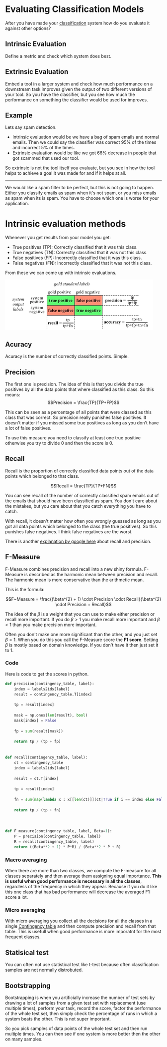 # Evaluating Classification Models
After you have made your [classification](../Classification.md) system how do you evaluate it against other options?

## Intrinsic Evaluation
Define a metric and check which system does best.

## Extrinsic Evaluation
Embed a tool in a larger system and check how much performance on a downstream task improves given the output of two different versions of your tool. So you have the classifier, but you see how much the performance on something the classifier would be used for improves.  


## Example
Lets say spam detection.

- Intrinsic evaluation would be we have a bag of spam emails and normal emails. Then we could say the classifier was correct 95% of the times and incorrect 5% of the times.
- Extrinsic evaluation would be like we got 66% decrease in people that got scammed that used our tool. 

So extrinsic is not the tool itself you evaluate, but you see in how the tool helps to achieve a goal it was made for and if it helps at all. 

---

We would like a spam filter to be perfect, but this is not going to happen. Either you classify emails as spam when it's not spam, or you miss emails as spam when its is spam. You have to choose which one is worse for your application. 

# Intrinsic evaluation methods

Whenever you get results from your model you get:

- True positives (TP): Correctly classified that it was this class.
- True negatives (TN): Correctly classified that it was not this class.
- False positives (FP): Incorrectly classified that it was this class.
- False negatives (FN): Incorrectly classified that it was not this class.

From these we can come up with intrinsic evaluations.

![Pasted image 20220216130019](../images/Pasted%20image%2020220216130019.webp)

## Acuracy 
Acuracy is the number of correctly classified points. Simple.

## Precision 
The first one is precision. The idea of this is that you divide the true positives by all the data points that where classified as this class. So this means:
$$Precision = \frac{TP}{TP+FP}$$

This can be seen as a percentage of all points that were classed as this class that was correct. So precision really punishes false positives. It doesn't matter if you missed some true positives as long as you don't have a lot of false positives. 

To use this measure you need to classify at least one true positive otherwise you try to divide 0 and then the score is 0. 

## Recall
Recall is the proportion of correctly classified data points out of the data points which belonged to that class. 

$$Recall = \frac{TP}{TP+FN}$$

You can see recall of the number of correctly classified spam emails out of the emails that should have been classified as spam. You don't care about the mistakes, but you care about that you catch everything you have to catch. 

With recall, it doesn't matter how often you wrongly guessed as long as you got all data points which belonged to the class (the true positives). So this punishes false negatives. I think false negatives are the worst. 

There is another [explanation by google here](https://developers.google.com/machine-learning/crash-course/classification/precision-and-recall) about recall and precision. 

## F-Measure
F-Measure combines precision and recall into a new shiny formula. F-Measure is described as the harmonic mean between precision and recall. The harmonic mean is more conservative than the arithmetic mean. 

This is the formula:

$$F~Measure = \frac{(\beta^{2} + 1) \cdot Precision \cdot Recall}{\beta^{2}  \cdot Precision + Recall}$$

The idea of the $\beta$ is a weight that you can use to make either precision or recall more important. If you do $\beta \gt 1$ you make recall more important and $\beta \lt 1$ than you make precision more important.

Often you don't make one more significant than the other, and you just set $\beta = 1$. When you do this you call the F-Measure score the **F1 score**. Setting $\beta$ is mostly based on domain knowledge. If you don't have it then just set it to 1.


### Code 

Here is code to get the scores in python.

```python
def precision(contingency_table, label):
    index = labels2ids[label]
    result = contingency_table.T[index]
    
    tp = result[index]
    
    mask = np.ones(len(result), bool)
    mask[index] = False
    
    fp = sum(result[mask])
    
    return tp / (tp + fp)


def recall(contingency_table, label):
    ct = contingency_table
    index = labels2ids[label]
    
    result = ct.T[index]
    
    tp = result[index]
    
    fn = sum(map(lambda x : x[[len(ct)]](ct|True if i == index else False for i in range(len(ct|[len(ct|[len(ct|[len(ct)](ct))])])), ct.T))
    
    return tp / (tp + fn)
    


def F_measure(contingency_table, label, Beta=1):
    P = precision(contingency_table, label)
    R = recall(contingency_table, label)
    return ((Beta**2 + 1) * P*R) / (Beta**2 * P + R)
```


### Macro averaging
When there are more than two classes, we compute the F-measure for all classes separately and then average them assigning equal importance. **This is useful when good performance is necessary in all the classes**, regardless of the frequency in which they appear. Because if you do it like this one class that has bad performance will decrease the averaged F1 score a lot. 

### Micro averaging
With micro averaging you collect all the decisions for all the classes in a single [Contingency table](Contingency%20table.md) and then compute precision and recall from that table. This is usefull when good performance is more imporatnt for the most frequent classes. 

## Statisical test
You can often not use statistical test like t-test because often classification samples are not normally distrobuted. 

## Bootstrapping
Bootstrapping is when you artificially increase the number of test sets by drawing a lot of samples from a given test set with replacement (use multiple times), perform your task, record the score, factor the performance of the whole test set, then simply check the percentage of runs in which a system beats the other. This is not super important. 

So you pick samples of data points of the whole test set and then run multiple times. You can then see if one system is more better then the other on many samples. 


